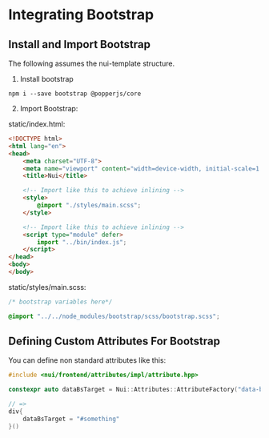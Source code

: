 # Integrating Bootstrap

## Install and Import Bootstrap

The following assumes the nui-template structure.

1. Install bootstrap

`npm i --save bootstrap @popperjs/core`

2. Import Bootstrap:

static/index.html:
```html
<!DOCTYPE html>
<html lang="en">
<head>
    <meta charset="UTF-8">
    <meta name="viewport" content="width=device-width, initial-scale=1.0">
    <title>Nui</title>

    <!-- Import like this to achieve inlining -->
    <style>
        @import "./styles/main.scss";
    </style>

    <!-- Import like this to achieve inlining -->
    <script type="module" defer>
        import "../bin/index.js";
    </script>
</head>
<body>
</body>
```

static/styles/main.scss:
```scss
/* bootstrap variables here*/

@import "../../node_modules/bootstrap/scss/bootstrap.scss";
```

## Defining Custom Attributes For Bootstrap

You can define non standard attributes like this:
```cpp
#include <nui/frontend/attributes/impl/attribute.hpp>

constexpr auto dataBsTarget = Nui::Attributes::AttributeFactory("data-bs-target");

// =>
div{
    dataBsTarget = "#something"
}()
```